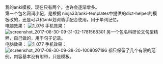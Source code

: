 我的anki模板，现在只有两个，也许会逐渐增多。<br>
第一个包名网词小记，是根据 ninja33/anki-templates中提供的dict-helper的模板改的，还是可以和anki划词助手配合使用，用于单词记忆。<br>
电脑效果：
![1_076](https://user-images.githubusercontent.com/4168843/29852263-b7959a9a-8d6b-11e7-9e8f-8b2ed3880674.png)
手机效果：
![screenshot_2017-08-30-09-31-02-1781568301](https://user-images.githubusercontent.com/4168843/29852287-d3fcb862-8d6b-11e7-9bd4-945c5f97f485.png)
另一个包名科研论文句型精粹，自己做的，用于句子记录。<br>
电脑效果：
![1_077](https://user-images.githubusercontent.com/4168843/29852262-b78bead6-8d6b-11e7-83d8-b5c0873c09d2.png)
手机效果：
![screenshot_2017-08-30-09-38-20-1008097196](https://user-images.githubusercontent.com/4168843/29852288-d4036676-8d6b-11e7-93eb-330a7a497f0f.png)
都只保留了几个有限的范例，内容基本没有附带，只是模板。<br>

